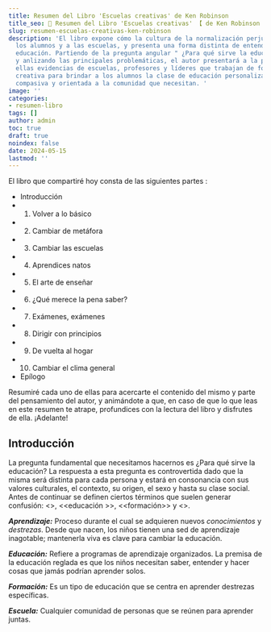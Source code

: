 ```yaml
---
title: Resumen del Libro 'Escuelas creativas' de Ken Robinson
title_seo: 📙 Resumen del Libro 'Escuelas creativas' 【 de Ken Robinson 】
slug: resumen-escuelas-creativas-ken-robinson
description: 'El libro expone cómo la cultura de la normalización perjudica a
  los alumnos y a las escuelas, y presenta una forma distinta de entender a la
  educación. Partiendo de la pregunta angular " ¿Para qué sirve la educación? "
  y anlizando las principales problemáticas, el autor presentará a la par de
  ellas evidencias de escuelas, profesores y líderes que trabajan de forma
  creativa para brindar a los alumnos la clase de educación personalizada,
  compasiva y orientada a la comunidad que necesitan. '
image: ''
categories:
- resumen-libro
tags: []
author: admin
toc: true
draft: true
noindex: false
date: 2024-05-15
lastmod: ''
---
```

El libro que compartiré hoy consta de las siguientes partes :

- Introducción
- 1. Volver a lo básico
- 2. Cambiar de metáfora
- 3. Cambiar las escuelas
- 4. Aprendices natos
- 5. El arte de enseñar
- 6. ¿Qué merece la pena saber?
- 7. Exámenes, exámenes
- 8. Dirigir con principios
- 9. De vuelta al hogar
- 10. Cambiar el clima general
- Epílogo

Resumiré cada uno de ellas para acercarte el contenido del mismo y parte del pensamiento del autor, y animándote a que, en caso de que lo que leas en este resumen te atrape, profundices con la lectura del libro y disfrutes de ella. ¡Adelante!

## Introducción

La pregunta fundamental que necesitamos hacernos es ¿Para qué sirve la educación? La respuesta a esta pregunta es controvertida dado que la misma será distinta para cada persona y estará en consonancia con sus valores culturales, el contexto, su origen, el sexo y hasta su clase social.  Antes de continuar se definen ciertos términos que suelen generar confusión: <<aprendizaje >>, <<educación >>, <<formación>> y <<escuela >>.

***Aprendizaje:*** Proceso durante el cual se adquieren nuevos _conocimientos_ y _destrezas_. Desde que nacen, los niños tienen una sed de aprendizaje inagotable; mantenerla viva es clave para cambiar la educación. 

***Educación:*** Refiere a programas de aprendizaje organizados. La premisa de la educación reglada es que los niños necesitan saber, entender y hacer cosas que jamás podrían aprender solos. 

***Formación:*** Es un tipo de educación que se centra en aprender destrezas específicas.

***Escuela:*** Cualquier comunidad de personas que se reúnen para aprender juntas.








